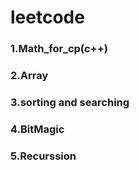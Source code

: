 # leetcode
 
### 1.Math_for_cp(c++)
### 2.Array
### 3.sorting and searching
### 4.BitMagic
### 5.Recurssion
